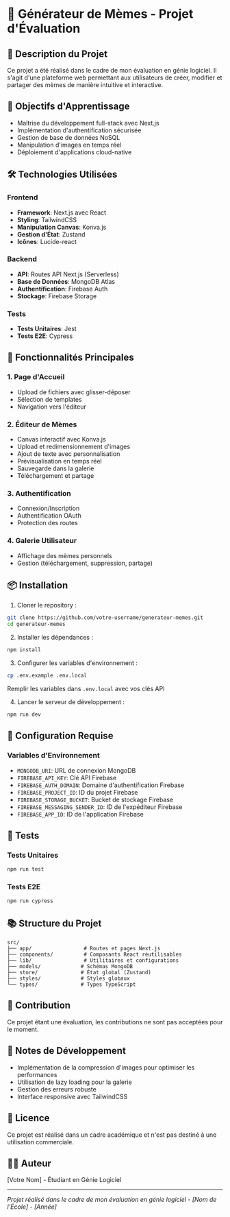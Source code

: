 # 🎨 Générateur de Mèmes - Projet d'Évaluation

## 📝 Description du Projet
Ce projet a été réalisé dans le cadre de mon évaluation en génie logiciel. Il s'agit d'une plateforme web permettant aux utilisateurs de créer, modifier et partager des mèmes de manière intuitive et interactive.

## 🎯 Objectifs d'Apprentissage
- Maîtrise du développement full-stack avec Next.js
- Implémentation d'authentification sécurisée
- Gestion de base de données NoSQL
- Manipulation d'images en temps réel
- Déploiement d'applications cloud-native

## 🛠️ Technologies Utilisées

### Frontend
- **Framework**: Next.js avec React
- **Styling**: TailwindCSS
- **Manipulation Canvas**: Konva.js
- **Gestion d'État**: Zustand
- **Icônes**: Lucide-react

### Backend
- **API**: Routes API Next.js (Serverless)
- **Base de Données**: MongoDB Atlas
- **Authentification**: Firebase Auth
- **Stockage**: Firebase Storage

### Tests
- **Tests Unitaires**: Jest
- **Tests E2E**: Cypress

## 🚀 Fonctionnalités Principales

### 1. Page d'Accueil
- Upload de fichiers avec glisser-déposer
- Sélection de templates
- Navigation vers l'éditeur

### 2. Éditeur de Mèmes
- Canvas interactif avec Konva.js
- Upload et redimensionnement d'images
- Ajout de texte avec personnalisation
- Prévisualisation en temps réel
- Sauvegarde dans la galerie
- Téléchargement et partage

### 3. Authentification
- Connexion/Inscription
- Authentification OAuth
- Protection des routes

### 4. Galerie Utilisateur
- Affichage des mèmes personnels
- Gestion (téléchargement, suppression, partage)

## 📦 Installation

1. Cloner le repository :
```bash
git clone https://github.com/votre-username/generateur-memes.git
cd generateur-memes
```

2. Installer les dépendances :
```bash
npm install
```

3. Configurer les variables d'environnement :
```bash
cp .env.example .env.local
```
Remplir les variables dans `.env.local` avec vos clés API

4. Lancer le serveur de développement :
```bash
npm run dev
```

## 🔧 Configuration Requise

### Variables d'Environnement
- `MONGODB_URI`: URL de connexion MongoDB
- `FIREBASE_API_KEY`: Clé API Firebase
- `FIREBASE_AUTH_DOMAIN`: Domaine d'authentification Firebase
- `FIREBASE_PROJECT_ID`: ID du projet Firebase
- `FIREBASE_STORAGE_BUCKET`: Bucket de stockage Firebase
- `FIREBASE_MESSAGING_SENDER_ID`: ID de l'expéditeur Firebase
- `FIREBASE_APP_ID`: ID de l'application Firebase

## 🧪 Tests

### Tests Unitaires
```bash
npm run test
```

### Tests E2E
```bash
npm run cypress
```

## 📚 Structure du Projet
```
src/
├── app/                 # Routes et pages Next.js
├── components/          # Composants React réutilisables
├── lib/                 # Utilitaires et configurations
├── models/             # Schémas MongoDB
├── store/              # État global (Zustand)
├── styles/             # Styles globaux
└── types/              # Types TypeScript
```

## 🤝 Contribution
Ce projet étant une évaluation, les contributions ne sont pas acceptées pour le moment.

## 📝 Notes de Développement
- Implémentation de la compression d'images pour optimiser les performances
- Utilisation de lazy loading pour la galerie
- Gestion des erreurs robuste
- Interface responsive avec TailwindCSS

## 📄 Licence
Ce projet est réalisé dans un cadre académique et n'est pas destiné à une utilisation commerciale.

## 👨‍💻 Auteur
[Votre Nom] - Étudiant en Génie Logiciel

---

*Projet réalisé dans le cadre de mon évaluation en génie logiciel - [Nom de l'École] - [Année]*

